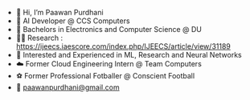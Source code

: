 - 👋 Hi, I’m Paawan Purdhani
- 📛 AI Developer @ CCS Computers
- 📕 Bachelors in Electronics and Computer Science @ DU
- 👨‍🔬 Research : https://ijeecs.iaescore.com/index.php/IJEECS/article/view/31189
- 🧠 Interested and Experienced in ML, Research and Neural Networks
- ☁️ Former Cloud Engineering Intern @ Team Computers
- ⚽ Former Professional Fotballer @ Conscient Football
- 📧 paawanpurdhani@gmail.com

<!---
Paawan13/Paawan13 is a ✨ special ✨ repository because its `README.md` (this file) appears on your GitHub profile.
You can click the Preview link to take a look at your changes.
--->
